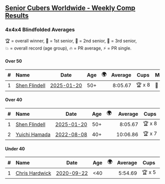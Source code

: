 <style>table {white-space: nowrap;}</style>
<link rel="stylesheet" type="text/css" href="/scw-comp/css/flags.css" />

## [Senior Cubers Worldwide - Weekly Comp Results](/scw-comp/results/)
### 4x4x4 Blindfolded Averages

<span style="white-space: nowrap;">🏆 = overall winner</span>, <span style="white-space: nowrap;">🥇 = 1st senior</span>, <span style="white-space: nowrap;">🥈 = 2nd senior</span>, <span style="white-space: nowrap;">🥉 = 3rd senior</span>, <span style="white-space: nowrap;">💥 = overall record (age group)</span>, <span style="white-space: nowrap;">🔥 = PR average</span>, <span style="white-space: nowrap;">⚡ = PR single</span>.

#### Over 50

| # | Name | Date | Age | 🌍 | Average | Cups | Medals | Achievements | Video |
| :--: | :-- | :--: | :--: | :--: | --: | :--: | :-- | :-- | :-- |
| 1 | [Shen Flindell](../../persons/shen_flindell/444bf.md) | [2025-01-20](../../results/2025-01-20/444bf.md) | 50+ | <i class="flag flag-AU" /> | 8:05.67 | 🏆 x 8 | 🥇 x 8 | 💥 x 2, 🔥 x 2, ⚡ x 4 | [Desktop](https://www.facebook.com/745394767/videos/636282478902918) / [Mobile](https://m.facebook.com/745394767/videos/636282478902918) |

#### Over 40

| # | Name | Date | Age | 🌍 | Average | Cups | Medals | Achievements | Video |
| :--: | :-- | :--: | :--: | :--: | --: | :--: | :-- | :-- | :-- |
| 1 | [Shen Flindell](../../persons/shen_flindell/444bf.md) | [2025-01-20](../../results/2025-01-20/444bf.md) | 50+ | <i class="flag flag-AU" /> | 8:05.67 | 🏆 x 8 | 🥇 x 8 | 💥 x 2, 🔥 x 2, ⚡ x 4 | [Desktop](https://www.facebook.com/745394767/videos/636282478902918) / [Mobile](https://m.facebook.com/745394767/videos/636282478902918) |
| 2 | [Yuichi Hamada](../../persons/yuichi_hamada/444bf.md) | [2022-08-08](../../results/2022-08-08/444bf.md) | 40+ | <i class="flag flag-JP" /> | 10:06.86 | 🏆 x 7 | 🥇 x 7, 🥈 x 2 | 💥 x 1, 🔥 x 1, ⚡ x 3 | [Desktop](https://www.facebook.com/1849183990/videos/1756210731397461) / [Mobile](https://m.facebook.com/1849183990/videos/1756210731397461) |

#### Under 40

| # | Name | Date | Age | 🌍 | Average | Cups | Medals | Achievements | Video |
| :--: | :-- | :--: | :--: | :--: | --: | :--: | :-- | :-- | :-- |
| 1 | [Chris Hardwick](../../persons/chris_hardwick/444bf.md) | [2020-09-22](../../results/2020-09-22/444bf.md) | <40 | <i class="flag flag-US" /> | 5:54.69 | 🏆 x 5 |  | 💥 x 4, 🔥 x 3, ⚡ x 7 | [Desktop](https://www.facebook.com/events/4389765994427083/permalink/4395229370547412) / [Mobile](https://m.facebook.com/events/4389765994427083?view=permalink&id=4395229370547412) |


<!-- Global site tag (gtag.js) - Google Analytics -->
<script async src="https://www.googletagmanager.com/gtag/js?id=UA-86348435-3"></script>
<script>window.dataLayer = window.dataLayer || []; function gtag() {dataLayer.push(arguments);} gtag('js', new Date()); gtag('config', 'UA-86348435-3');</script>

